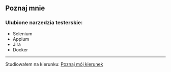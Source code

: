 ## Poznaj mnie

### Ulubione narzedzia testerskie:
- Selenium
- Appium
- Jira
- Docker
---
Studiowałem na kierunku:
[Poznaj mój kierunek](https://www.wsb.pl/)




